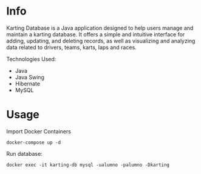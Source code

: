 # Info
Karting Database is a Java application designed to help users manage and maintain a karting database. It offers a simple and intuitive interface for adding, updating, and deleting records, as well as visualizing and analyzing data related to drivers, teams, karts, laps and races.

Technologies Used:
- Java
- Java Swing
- Hibernate
- MySQL

# Usage

Import Docker Containers

```
docker-compose up -d
```
Run database:
```
docker exec -it karting-db mysql -ualumno -palumno -Dkarting
```